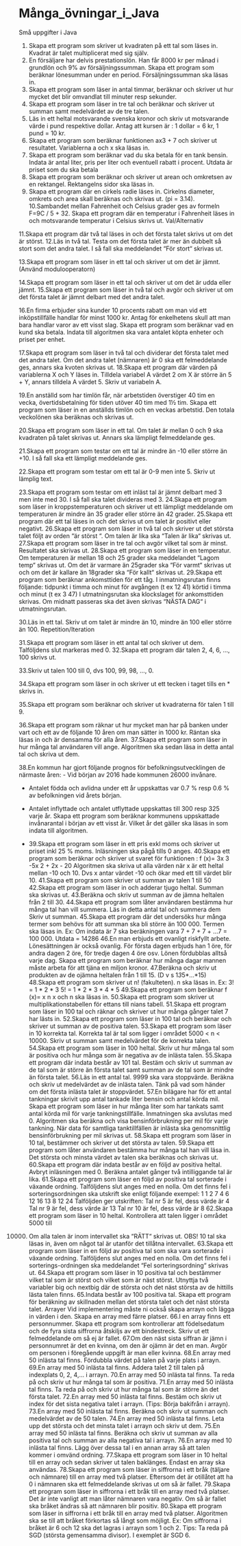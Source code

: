 # Många_övningar_i_Java
Små uppgifter i Java
1. Skapa ett program som skriver ut kvadraten på ett tal som läses in. Kvadrat är talet
multiplicerat med sig själv.
2. En försäljare har delvis prestationslön. Han får 8000 kr per månad i grundlön och 9% av
försäljningssumman. Skapa ett program som beräknar lönesumman under en period.
Försäljningssumman ska läsas in.
3. Skapa ett program som läser in antal timmar, beräknar och skriver ut hur mycket det
blir omvandlat till minuter resp sekunder.
4. Skapa ett program som läser in tre tal och beräknar och skriver ut summan samt medelvärdet
av de tre talen.
5. Läs in ett heltal motsvarande svenska kronor och skriv ut motsvarande värde i pund
respektive dollar. Antag att kursen är : 1 dollar = 6 kr, 1 pund = 10 kr.
6. Skapa ett program som beräknar funktionen ax3 + 7 och skriver ut resultatet. Variablerna
a och x ska läsas in.
7. Skapa ett program som beräknar vad du ska betala för en tank bensin. Indata är antal
liter, pris per liter och eventuell rabatt i procent. Utdata är priset som du ska betala
8. Skapa ett program som beräknar och skriver ut arean och omkretsen av en rektangel.
Rektangelns sidor ska läsas in.
9. Skapa ett program där en cirkels radie läses in. Cirkelns diameter, omkrets och area
skall beräknas och skrivas ut. (pi = 3.14).
10.Sambandet mellan Fahrenheit och Celsius grader ges av formeln F=9C / 5 + 32.
Skapa ett program där en temperatur i Fahrenheit läses in och motsvarande temperatur
i Celsius skrivs ut.
Val/Alternativ

11.Skapa ett program där två tal läses in och det första talet skrivs ut om det är störst.
12.Läs in två tal. Testa om det första talet är mer än dubbelt så stort som det andra talet. I så
fall ska meddelandet “För stort“ skrivas ut.

13.Skapa ett program som läser in ett tal och skriver ut om det är jämnt. (Använd
modulooperatorn)

14.Skapa ett program som läser in ett tal och skriver ut om det är udda eller jämnt.
15.Skapa ett program som läser in två tal och avgör och skriver ut om det första talet är jämnt
delbart med det andra talet.

16.En firma erbjuder sina kunder 10 procents rabatt om man vid ett inköpstillfälle handlar för
minst 1000 kr. Antag för enkelhetens skull att man bara handlar varor av ett visst slag. Skapa ett
program som beräknar vad en kund ska betala. Indata till algoritmen ska vara antalet
köpta enheter och priset per enhet.

17.Skapa ett program som läser in två tal och dividerar det första talet med det andra talet. Om
det andra talet (nämnaren) är 0 ska ett felmeddelande ges, annars ska kvoten skrivas ut.
18.Skapa ett program där värden på variablerna X och Y läses in. Tilldela variabel A
värdet 2 om X är större än 5 + Y, annars tilldela A värdet 5. Skriv ut variabeln A.

19.En anställd som har timlön får, när arbetstiden överstiger 40 tim en vecka,
övertidsbetalning för tiden utöver 40 tim med 1½ tim. Skapa ett program som läser in
en anställds timlön och en veckas arbetstid. Den totala veckolönen ska beräknas och
skrivas ut.

20.Skapa ett program som läser in ett tal. Om talet är mellan 0 och 9 ska kvadraten på talet
skrivas ut. Annars ska lämpligt felmeddelande ges.

21.Skapa ett program som testar om ett tal är mindre än -10 eller större än +10. I så fall ska ett
lämpligt meddelande ges.

22.Skapa ett program som testar om ett tal är 0-9 men inte 5. Skriv ut lämplig text.

23.Skapa ett program som testar om ett inläst tal är jämnt delbart med 3 men inte med 30. I
så fall ska talet divideras med 3.
24.Skapa ett program som läser in kroppstemperaturen och skriver ut ett lämpligt meddelande
om temperaturen är mindre än 35 grader eller större än 42 grader.
25.Skapa ett program där ett tal läses in och det skrivs ut om talet är positivt eller
negativt.
26.Skapa ett program som läser in två tal och skriver ut det största talet följt av orden “är störst
“. Om talen är lika ska “Talen är lika“ skrivas ut.
27.Skapa ett program som läser in tre tal och avgör vilket tal som är minst. Resultatet ska
skrivas ut.
28.Skapa ett program som läser in en temperatur. Om temperaturen är mellan 18 och
25 grader ska meddelandet “Lagom temp“ skrivas ut. Om det är varmare än 25grader ska
“För varmt“ skrivas ut och om det är kallare än 18grader ska “För kallt“ skrivas ut.
29.Skapa ett program som beräknar ankomsttiden för ett tåg. I inmatningsrutan finns
följande:
tidpunkt i timma och minut för avgången (t ex 12 41)
körtid i timma och minut (t ex 3 47)
I utmatningsrutan ska klockslaget för ankomsttiden skrivas. Om midnatt passeras ska det
även skrivas “NÄSTA DAG“ i utmatningsrutan.

30.Läs in ett tal. Skriv ut om talet är mindre än 10, mindre än 100 eller större än 100.
Repetition/Iteration

31.Skapa ett program som läser in ett antal tal och skriver ut dem. Talföljdens slut
markeras med 0.
32.Skapa ett program där talen 2, 4, 6, …, 100 skrivs ut.

33.Skriv ut talen 100 till 0, dvs 100, 99, 98, …, 0.

34.Skapa ett program som läser in och skriver ut ett tecken i taget tills en * skrivs in.

35.Skapa ett program som beräknar och skriver ut kvadraterna för talen 1 till 9.

36.Skapa ett program som räknar ut hur mycket man har på banken under vart och ett av de
följande 10 åren om man sätter in 1000 kr. Räntan ska läsas in och är densamma för alla
åren.
37.Skapa ett program som läser in hur många tal användaren vill ange. Algoritmen ska sedan
läsa in detta antal tal och skriva ut dem.

38.En kommun har gjort följande prognos för befolkningsutvecklingen de närmaste åren: -
Vid början av 2016 hade kommunen 26000 invånare.
- Antalet födda och avlidna under ett år uppskattas var 0.7 % resp 0.6 % av
befolkningen vid årets början.
- Antalet inflyttade och antalet utflyttade uppskattas till 300 resp 325 varje år.
Skapa ett program som beräknar kommunens uppskattade invånarantal i början av ett visst
år. Vilket år det gäller ska läsas in som indata till algoritmen.

- 39.Skapa ett program som läser in ett pris exkl moms och skriver ut priset inkl 25 % moms.
Inläsningen ska pågå tills 0 anges.
40.Skapa ett program som beräknar och skriver ut svaret för funktionen :
f (x)= 3x
3 -5x
2 + 2x - 20
Algoritmen ska skriva ut alla värden när x är ett heltal mellan -10 och 10. Dvs x antar
värdet -10 och ökar med ett till värdet blir 10.
41.Skapa ett program som skriver ut summan av talen 1 till 50
42.Skapa ett program som läser in och adderar tjugo heltal. Summan ska skrivas ut.
43.Beräkna och skriv ut summan av de jämna heltalen från 2 till 30.
44.Skapa ett program som låter användaren bestämma hur många tal han vill summera. Läs in
detta antal tal och summera dem Skriv ut summan.
45.Skapa ett program där det undersöks hur många termer som behövs för att summan ska
bli större än 100 000. Termen ska läsas in.
Ex: Om indata är 7 ska beräkningen vara 7 + 7 + 7 + …7 = 100 000.
Utdata = 14286
46.En man erbjuds ett ovanligt riskfyllt arbete. Lönesättningen är också ovanlig. För första
dagen erbjuds han 1 öre, för andra dagen 2 öre, för tredje dagen 4 öre osv. Lönen
fördubblas alltså varje dag. Skapa ett program som beräknar hur många dagar mannen måste
arbeta för att tjäna en miljon kronor.
47.Beräkna och skriv ut produkten av de ojämna heltalen från 1 till 15. (D v s 1*3*5*…*15)
48.Skapa ett program som skriver ut n! (fakulteten). n ska läsas in.
Ex: 3! = 1 * 2 * 3 5! = 1 * 2 * 3 * 4 * 5
49.Skapa ett program som beräknar f (x)= x
n
x och n ska läsas in.
50.Skapa ett program som skriver ut multiplikationstabellen för ettans till nians tabell.
51.Skapa ett program som läser in 100 tal och räknar och skriver ut hur många gånger talet 7 har
lästs in.
52.Skapa ett program som läser in 100 tal och beräknar och skriver ut summan av de positiva
talen.
53.Skapa ett program som läser in 10 korrekta tal. Korrekta tal är tal som ligger i området 5000
< n < 10000. Skriv ut summan samt medelvärdet för de korrekta talen.
54.Skapa ett program som läser in 100 heltal. Skriv ut hur många tal som är positiva och hur
många som är negativa av de inlästa talen.
55.Skapa ett program där indata består av 101 tal. Bestäm och skriv ut summan av de tal
som är större än första talet samt summan av de tal som är mindre än första talet.
56.Läs in ett antal tal. 9999 ska vara stoppvärde. Beräkna och skriv ut medelvärdet av de
inlästa talen. Tänk på vad som händer om det första inlästa talet är stoppvärdet.
57.En bilägare har för ett antal tankningar skrivit upp antal tankade liter bensin och antal
körda mil.
Skapa ett program som läser in hur många liter som har tankats samt antal körda mil för varje
tankningstillfälle. Inmatningen ska avslutas med 0. Algoritmen ska beräkna och visa
bensinförbrukning per mil för varje tankning. När data för samtliga tanktillfällen är inlästa
ska genomsnittlig bensinförbrukning per mil skrivas ut.
58.Skapa ett program som läser in 10 tal, bestämmer och skriver ut det största av talen.
59.Skapa ett program som låter användaren bestämma hur många tal han vill läsa in. Det största
och minsta värdet av talen ska beräknas och skrivas ut.
60.Skapa ett program där indata består av en följd av positiva heltal. Avbryt inläsningen
med 0. Beräkna antalet gånger två intilliggande tal är lika.
61.Skapa ett program som läser en följd av positiva tal sorterade i växande ordning.
Talföljdens slut anges med en nolla. Om det finns fel i sorteringsordningen ska utskrift ske
enligt följande exempel:
1 1 2 7 4 6 12 16 13 8 12 24
Talföljden ger utskriften:
Tal nr 5 är fel, dess värde är 4
Tal nr 9 är fel, dess värde är 13
Tal nr 10 är fel, dess värde är 8
62.Skapa ett program som läser in 10 heltal. Kontrollera att talen ligger i området 5000 till
10000. Om alla talen är inom intervallet ska “RÄTT“ skrivas ut.
OBS! 10 tal ska läsas in, även om något tal är utanför det tillåtna intervallet.
63.Skapa ett program som läser in en följd av positiva tal som ska vara sorterade i växande
ordning. Talföljdens slut anges med en nolla. Om det finns fel i sorterings-ordningen ska
meddelandet “Fel sorteringsordning“ skrivas ut.
64.Skapa ett program som läser in 10 positiva tal och bestämmer vilket tal som är störst
och vilket som är näst störst. Utnyttja två variabler big och nextbig där de största och det näst
största av de hittills lästa talen finns.
65.Indata består av 100 positiva tal. Skapa ett program för beräkning av skillnaden mellan det
största talet och det näst största talet.
Arrayer
Vid implementering måste ni också skapa arrayn och lägga in värden i den. Skapa en array
med färre platser.
66.I en array finns ett personnummer. Skapa ett program som kontrollerar att födelsedatum och
de fyra sista siffrorna åtskiljs av ett bindestreck. Skriv ut ett felmeddelande om så ej är fallet.
67.Om den näst sista siffran är jämn i personnumret är det en kvinna, om den är ojämn är det
en man. Avgör om personen i föregående uppgift är man eller kvinna.
68.En array med 50 inlästa tal finns. Fördubbla värdet på talen på varje plats i arrayn.
69.En array med 50 inlästa tal finns. Addera talet 2 till talen på indexplats 0, 2, 4,… i
arrayn.
70.En array med 50 inlästa tal finns. Ta reda på och skriv ut hur många tal som är positiva.
71.En array med 50 inlästa tal finns. Ta reda på och skriv ut hur många tal som är större än
det första talet.
72.En array med 50 inlästa tal finns. Bestäm och skriv ut index för det sista negativa talet i
arrayn. (Tips: Börja bakifrån i arrayn).
73.En array med 50 inlästa tal finns. Beräkna och skriv ut summan och medelvärdet av de 50
talen.
74.En array med 50 inlästa tal finns. Leta upp det största och det minsta talet i arrayn och
skriv ut dem.
75.En array med 50 inlästa tal finns. Beräkna och skriv ut summan av alla positiva tal och
summan av alla negativa tal i arrayn.
76.En array med 10 inlästa tal finns. Lägg över dessa tal i en annan array så att talen
kommer i omvänd ordning.
77.Skapa ett program som läser in 10 heltal till en array och sedan skriver ut talen baklänges.
Endast en array ska användas.
78.Skapa ett program som läser in siffrorna i ett bråk (täljare och nämnare) till en array med
två platser. Eftersom det är otillåtet att ha 0 i nämnaren ska ett felmeddelande skrivas ut
om så är fallet.
79.Skapa ett program som läser in siffrorna i ett bråk till en array med två platser. Det är inte
vanligt att man låter nämnaren vara negativ. Om så är fallet ska bråket ändras så att
nämnaren blir positiv.
80.Skapa ett program som läser in siffrorna i ett bråk till en array med två platser. Algoritmen
ska se till att bråket förkortas så långt som möjligt.
Ex: Om siffrorna i bråket är 6 och 12 ska det lagras i arrayn som 1 och 2.
Tips: Ta reda på SGD (största gemensamma divisor). I exemplet är SGD 6.
